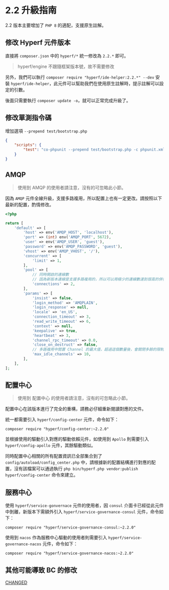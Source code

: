 # 2.2 升級指南

2.2 版本主要增加了 `PHP 8` 的適配，支援原生註解。

## 修改 Hyperf 元件版本

直接將 `composer.json` 中的 `hyperf/*` 統一修改為 `2.2.*` 即可。

> hyperf/engine 不跟隨框架版本號，故不需要修改

另外，我們可以執行 `composer require "hyperf/ide-helper:2.2.*" --dev` 安裝 `hyperf/ide-helper`，此元件可以幫助我們在使用原生註解時，提示註解可以設定的引數。

後面只需要執行 `composer update -o`，就可以正常完成升級了。

## 修改單測指令碼

增加選項 `--prepend test/bootstrap.php` 

```json
{
    "scripts": {
        "test": "co-phpunit --prepend test/bootstrap.php -c phpunit.xml --colors=always"
    }
}
```

## AMQP

> 使用到 AMQP 的使用者請注意，沒有的可忽略此小節。

因為 `AMQP` 元件全線升級，支援多路複用，所以配置上也有一定更改。請按照以下最新的配置，酌情修改。

```php
<?php

return [
    'default' => [
        'host' => env('AMQP_HOST', 'localhost'),
        'port' => (int) env('AMQP_PORT', 5672),
        'user' => env('AMQP_USER', 'guest'),
        'password' => env('AMQP_PASSWORD', 'guest'),
        'vhost' => env('AMQP_VHOST', '/'),
        'concurrent' => [
            'limit' => 1,
        ],
        'pool' => [
            // 同時開啟的連線數
            // 因為新版本連線是支援多路複用的，所以可以用極少的連線數達到很高的併發
            'connections' => 2,
        ],
        'params' => [
            'insist' => false,
            'login_method' => 'AMQPLAIN',
            'login_response' => null,
            'locale' => 'en_US',
            'connection_timeout' => 3,
            'read_write_timeout' => 6,
            'context' => null,
            'keepalive' => true,
            'heartbeat' => 3,
            'channel_rpc_timeout' => 0.0,
            'close_on_destruct' => false,
            // 多路複用中閒置 Channel 的最大值，超過這個數量後，會關閉多餘的限制 Channel
            'max_idle_channels' => 10,
        ],
    ],
];

```

## 配置中心

> 使用到 配置中心 的使用者請注意，沒有的可忽略此小節。

配置中心在該版本進行了完全的重構，請務必仔細重新閱讀對應的文件。

統一都需要引入 `hyperf/config-center` 元件，命令如下：

```shell
composer require "hyperf/config-center:~2.2.0"
```

並根據使用的驅動引入對應的驅動依賴元件，如使用到 `Apollo` 則需要引入 `hyperf/config-apollo` 元件，其餘驅動類似。

同時配置中心相關的所有配置資訊已全部集合到了 `config/autoload/config_center.php` 中，請根據新的配置結構進行對應的配置，沒有該檔案可以通過執行 `php bin/hyperf.php vendor:publish hyperf/config-center` 命令來建立。

## 服務中心

使用 `hyperf/service-gonvernace` 元件的使用者，因 `consul` 介面卡已經從此元件中剝離，新版本下需額外引入 `hyperf/service-governance-consul` 元件，命令如下：

```shell
composer require "hyperf/service-governance-consul:~2.2.0"
```

使用到 `nacos` 作為服務中心驅動的使用者則需要引入 `hyperf/service-governance-nacos` 元件，命令如下：

```shell
composer require "hyperf/service-governance-nacos:~2.2.0"
```

## 其他可能導致 BC 的修改

[CHANGED](https://github.com/hyperf/hyperf/blob/2.2/CHANGELOG-2.2.md#changed)